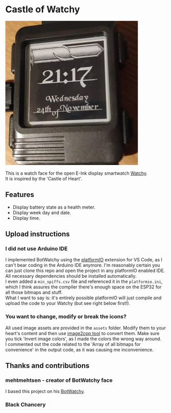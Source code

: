 # Castle of Watchy

![alt text](watchface.jpg "This is what you will get")

This is a watch face for the open E-Ink display smartwatch [Watchy](https://watchy.sqfmi.com/).  
It is inspired by the 'Castle of Heart'.

## Features

- Display battery state as a health meter.
- Display week day and date.
- Display time.

## Upload instructions

### I did not use Arduino IDE

I implemented BotWatchy using the [platformIO](https://platformio.org/) extension for VS Code, as I can't bear coding in the Arduino IDE anymore. I'm reasonably certain you can just clone this repo and open the project in any platformIO enabled IDE. All necessary dependencies should be installed automatically.  
I even added a `min_spiffs.csv` file and referenced it in the `platformio.ini`, which I think assures the compiler there's enough space on the ESP32 for all those bitmaps and stuff.  
What I want to say is: it's entirely possible platformIO will just compile and upload the code to your Watchy (but see right below first!).

### You want to change, modify or break the icons?

All used image assets are provided in the `assets` folder. Modify them to your heart's content and then use [image2cpp tool](http://javl.github.io/image2cpp/) to convert them. Make sure you tick 'Invert image colors', as I made the colors the wrong way around.  
I commented out the code related to the 'Array of all bitmaps for convenience' in the output code, as it was causing me inconvenience.

## Thanks and contributions

### mehtmehtsen - creator of BotWatchy face

I based this project on his [BotWatchy](https://github.com/mehtmehtsen/BotWatchy).

### Black Chancery
